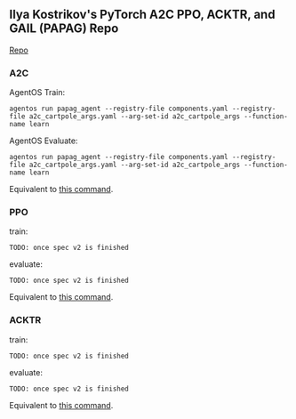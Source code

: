 ## Ilya Kostrikov's PyTorch A2C PPO, ACKTR, and GAIL (PAPAG) Repo 

[Repo](https://github.com/ikostrikov/pytorch-a2c-ppo-acktr-gail#atari)

### A2C

AgentOS Train:

```
agentos run papag_agent --registry-file components.yaml --registry-file a2c_cartpole_args.yaml --arg-set-id a2c_cartpole_args --function-name learn
```

AgentOS Evaluate:

```
agentos run papag_agent --registry-file components.yaml --registry-file a2c_cartpole_args.yaml --arg-set-id a2c_cartpole_args --function-name learn
```

Equivalent to [this command](https://github.com/ikostrikov/pytorch-a2c-ppo-acktr-gail#a2c).

### PPO

train:

```
TODO: once spec v2 is finished
```

evaluate:

```
TODO: once spec v2 is finished
```

Equivalent to [this command](https://github.com/ikostrikov/pytorch-a2c-ppo-acktr-gail#ppo).


### ACKTR

train:

```
TODO: once spec v2 is finished
```

evaluate:

```
TODO: once spec v2 is finished
```

Equivalent to [this command](https://github.com/ikostrikov/pytorch-a2c-ppo-acktr-gail#acktr).
